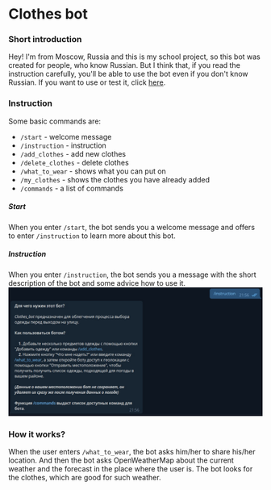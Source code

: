 # Clothes bot
### Short introduction
Hey! I'm from Moscow, Russia and this is my school project, so this bot was created for people, who know Russian. But I think that, if you read the instruction carefully, you'll be able to use the bot even if you don't know Russian. If you want to use or test it, click [here](https://t.me/lit_clothes_bot).
### Instruction
Some basic commands are:
* ```/start``` - welcome message
* ```/instruction``` - instruction
* ```/add_clothes``` - add new clothes
* ```/delete_clothes``` - delete clothes
* ```/what_to_wear``` - shows what you can put on
* ```/my_clothes``` - shows the clothes you have already added
* ```/commands``` - a list of commands
##### Start
When you enter ```/start```, the bot sends you a welcome message and offers to enter ```/instruction``` to learn more about this bot.
##### Instruction
When you enter ```/instruction```, the bot sends you a message with the short description of the bot and some advice how to use it.
![Instruction](https://github.com/Gregory-coder/Clothes_Bot/blob/main/instruction.jpg)

### How it works?
When the user enters ```/what_to_wear```, the bot asks him/her to share his/her location. And then the bot asks OpenWeatherMap about the current weather and the forecast in the place where the user is. The bot looks for the clothes, which are good for such weather.

